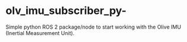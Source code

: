 # olv_imu_subscriber_py-
Simple python ROS 2 package/node to start working with the Olive IMU (Inertial Measurement Unit).

